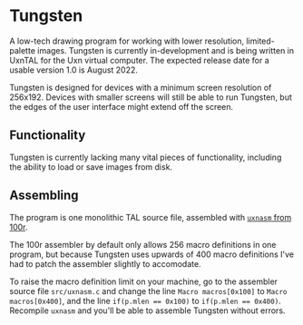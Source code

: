 # Tungsten

A low-tech drawing program for working with lower resolution, limited-palette images. Tungsten is currently in-development and is being written in UxnTAL for the Uxn virtual computer. The expected release date for a usable version 1.0 is August 2022.

Tungsten is designed for devices with a minimum screen resolution of 256x192. Devices with smaller screens will still be able to run Tungsten, but the edges of the user interface might extend off the screen.


## Functionality

Tungsten is currently lacking many vital pieces of functionality, including the ability to load or save images from disk.


## Assembling

The program is one monolithic TAL source file, assembled with [`uxnasm` from 100r](https://git.sr.ht/~rabbits/uxn/).

The 100r assembler by default only allows 256 macro definitions in one program, but because Tungsten uses upwards of 400 macro definitions I've had to patch the assembler slightly to accomodate.

To raise the macro definition limit on your machine, go to the assembler source file `src/uxnasm.c` and change the line `Macro macros[0x100]` to `Macro macros[0x400]`, and the line
`if(p.mlen == 0x100)` to `if(p.mlen == 0x400)`. Recompile `uxnasm` and you'll be able to assemble Tungsten without errors.
